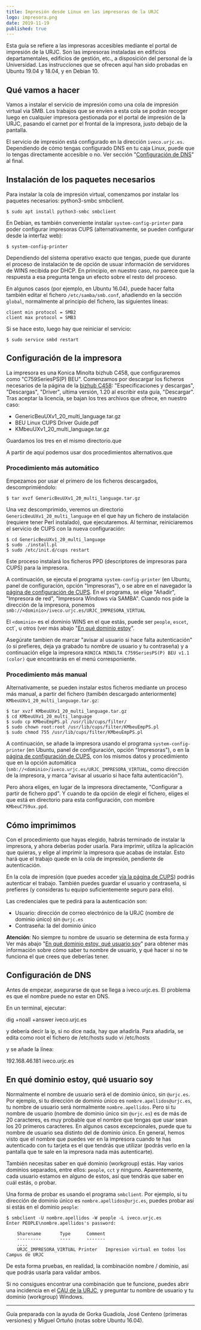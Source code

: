 ```yaml
---
title: Impresión desde Linux en las impresoras de la URJC
logo: impresora.png
date: 2019-11-19
published: true
---
```


Esta guía se refiere a las impresoras accesibles mediante el
portal de impresión de la URJC. Son las impresoras instaladas en edificios departamentales,
edificios de gestión, etc., a disposición del personal de la Universidad.
Las instrucciones que se ofrecen aquí han sido probadas en
Ubuntu 19.04 y 18.04, y en Debian 10.

## Qué vamos a hacer

Vamos a instalar el servicio de impresión como una cola
de impresión virtual via SMB.
Los trabajos que se envíen a esta cola se podrán recoger luego
en cualquier impresora gestionada por el portal de impresión de la
URJC, pasando el carnet por el frontal de la impresora,
justo debajo de la pantalla.

El servicio de impresión está configurado en la dirección `iveco.urjc.es`.
Dependiendo de cómo tengas configurado DNS en tu caja Linux,
puede que lo tengas directamente accesible o no. Ver sección
"[Configuración de DNS](#configuracion-dns)" al final.

## Instalación de los paquetes necesarios

Para instalar la cola de impresión virtual, comenzamos por instalar
los paquetes necesarios: python3-smbc smbclient.

```
$ sudo apt install python3-smbc smbclient
```

En Debian, es también conveniente instalar `system-config-printer`
para poder configurar impresoras CUPS (alternativamente,
se pueden configurar desde la interfaz web):

```
$ system-config-printer
```

Dependiendo del sistema operativo exacto que tengas, puede que
durante el proceso de instalación te de opción de usuar
información de servidores de WINS recibida por DHCP.
En principio, en nuestro caso, no parece que la respuesta
a esa pregunta tenga un efecto sobre el resto del proceso.

En algunos casos (por ejemplo, en Ubuntu 16.04), puede hacer falta
también editar el fichero `/etc/samba/smb.conf`,
añadiendo en la sección `global`, normalmente al principio del fichero,
las siguientes líneas:

```
client min protocol = SMB2
client max protocol = SMB3
```

Si se hace esto, luego hay que reiniciar el servicio:

```
$ sudo service smbd restart
```

## Configuración de la impresora

La impresora es una Konica Minolta bizhub C458,
que configuraremos como "C759SeriesPS(P) BEU".
Comenzamos por descargar los ficheros necesarios
de la página de la
[bizhub C458](https://www.konicaminolta.es/es-es/hardware/oficina/bizhub-c458):
"Especificaciones y descargas", "Descargas", "Driver", ultima versión,
1.20 al escribir esta guía, "Descargar". Tras aceptar la licencia,
se bajan los tres archivos que ofrece, en nuestro caso:

* GenericBeuUXv1_20_multi_language.tar.gz
* BEU Linux CUPS Driver Guide.pdf
* KMbeuUXv1_20_multi_language.tar.gz

Guardamos los tres en el mismo directorio.que

A partir de aquí podemos usar dos procedimientos alternativos.que

### Procedimiento más automático

Empezamos por usar el primero de los ficheros descargados, descomprimiéndolo:

```
$ tar xvzf GenericBeuUXv1_20_multi_language.tar.gz
```

Una vez descomprimido, veremos un directorio `GenericBeuUXv1_20_multi_language`
en el que hay un fichero de instalación (requiere tener Perl instalado),
que ejecutaremos. Al terminar, reiniciaremos el servicio de CUPS con la
nueva configuración:

```
$ cd GenericBeuUXv1_20_multi_language
$ sudo ./install.pl
$ sudo /etc/init.d/cups restart
```

Este proceso instalará los ficheros PPD (descriptores de impresoras para CUPS)
para la impresora.

A continuación, se ejecuta el programa `system-config-printer`
(en Ubuntu, panel de configuración, opción "Impresoras"),
o se abre en el navegador la
[página de configuración de CUPS](http://localhost:631/admin).
En el programa, se elige "Añadir", "Impresora de red",
"Impresora Windows vía SAMBA".
Cuando nos pide la dirección de la impresora, ponemos
`smb://<dominio>/iveco.urjc.es/URJC_IMPRESORA_VIRTUAL`

El `<dominio>` es el dominio WINS en el que estás, puede ser
`people`, `escet`, cct`, u otros (ver más abajo "[En qué dominio estoy](#dominio)".

Asegúrate tambien de marcar "avisar al usuario si hace falta autenticación"
(o si prefieres, deja ya grabado tu nombre de usuario y tu contraseña)
y a continuación elige la impresora
`KONICA MINOLTA C759SeriesPS(P) BEU v1.1 (color)` que encontrarás
en el menú corresponiente.

### Procedimiento más manual

Alternativamente, se pueden instalar estos ficheros mediante
un proceso más manual, a partir del fichero (tamibén descargado anteriormente)
`KMbeuUXv1_20_multi_language.tar.gz`:

```
$ tar xvzf KMbeuUXv1_20_multi_language.tar.gz
$ cd KMbeuUXv1_20_multi_language
$ sudo cp KMbeuEmpPS.pl /usr/lib/cups/filter/
$ sudo chown root:root /usr/lib/cups/filter/KMbeuEmpPS.pl
$ sudo chmod 755 /usr/lib/cups/filter/KMbeuEmpPS.pl
```

A continuación, se añade la impresora usando el
programa `system-config-printer`
(en Ubuntu, panel de configuración, opción "Impresoras"),
o en la [página de configuración de CUPS](http://localhost:631/admin),
con los mismos datos y procedimiento que en la opción automática
(`smb://<dominio>/iveco.urjc.es/URJC_IMPRESORA_VIRTUAL`, como
dirección de la impresora, y marca
"avisar al usuario si hace falta autenticación").

Pero ahora eliges, en lugar de la impresora directamente,
"Configurar a partir de fichero ppd". Y cuando te da
opción de elegir el fichero, eliges el que está en directorio
para esta configuración, con mombre `KMbeuC759ux.ppd`.

## Cómo imprimimos

Con el procedimiento que hayas elegido, habrás terminado de
instalar la impresora, y ahora deberías poder usarla.
Para imprimir, utiliza la aplicación que quieras, y elige
al imprimir la impresora que acabas de instalar.
Esto hará que el trabajo quede en la cola de impresión,
pendiente de autenticación.

En la cola de impresión (que puedes acceder
[vía la página de CUPS](http://localhost:631))
podrás autenticar el trabajo. También puedes guardar el usuario
y contraseña, si prefieres (y consideras tu equipo suficientemente seguro para ello).

Las credenciales que te pedirá para la autenticación son:

* Usuario: dirección de correo electrónico de la URJC (nombre de dominio único)
sin `@urjc.es`
* Contraseña: la del dominio único

**Atención**: No siempre tu nombre de usuario se determina de esta forma.y
Ver más abajo "[En qué dominio estoy, qué usuario soy](#dominio)" para obtener
más información sobre cómo saber tu nombre de usuario, y
qué hacer si no te funciona el que crees que deberías tener.

## <a name="configuracion-dns"></a>Configuración de DNS

Antes de empezar, asegurarse de que se llega a iveco.urjc.es. El problema es que el nombre puede no estar en DNS.

En un terminal, ejecutar:

dig +noall +answer iveco.urjc.es

y debería decir la ip, si no dice nada, hay que añadirla.
Para añadirla, se edita como root el fichero de /etc/hosts
sudo vi /etc/hosts

y se añade la línea:

192.168.46.181 iveco.urjc.es

## <a name="dominio"></a>En qué dominio estoy, qué usuario soy

Normalmente el nombre de usuario será el de dominio único, sin `@urjc.es`.
Por ejemplo, si tu dirección de dominio único es
`nombre.apellidos@urjc.es`, tu nombre de usuario será normalmente
`nombre.apellidos`.
Pero si tu nombre de usuario (nombre de dominio único sin `@urjc.es`)
es de más de 20 caracteres, es muy probable que el nombre que tengas que usar sean
los 20 primeros caracteres. En algunos casos excepcionales, puede que
tu nombre de usuario sea distinto del de dominio único.
En general, hemos visto que el nombre que puedes ver en la impresora
cuando te has autenticado con tu tarjeta es el que tendrás que utilizar
(podrás verlo en la pantalla que te sale en la impresora nada más autenticarte).

También necesitas saber en qué dominio (workgroup) estás.
Hay varios dominios separados, entre ellos: `people`, `cct` y ninguno.
Aparentemente, cada usuario estamos en alguno de estos, así
que tendrás que saber en cuál estás, o probar.

Una forma de probar es usando el programa `smbclient`.
Por ejemplo, si tu dirección de dominio único es
`nombre.apellidos@urjc.es`, puedes probar así si estás en el
dominio `people`:

```
$ smbclient -U nombre.apellidos -W people -L iveco.urjc.es
Enter PEOPLE\nombre.apellidos's password:

    Sharename       Type      Comment
    ---------       ----      -------
    ....
    URJC_IMPRESORA_VIRTUAL Printer   Impresion virtual en todos los Campus de URJC
```

De esta forma pruebas, en realidad, la combinación nombre / dominio,
así que podrás usarla para validar ambos.

Si no consigues encontrar una combinación que te funcione,
puedes abrir una incidencia en el [CAU de la URJC](https://cau.urjc.es),
y preguntar tu nombre de usuario y tu dominio (workgroup) Windows.

---------
Guía preparada con la ayuda de Gorka Guadiola, José Centeno (primeras versiones)
y Miguel Ortuño (notas sobre Ubuntu 16.04).